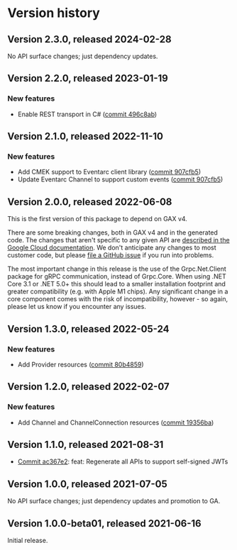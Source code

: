 # Version history

## Version 2.3.0, released 2024-02-28

No API surface changes; just dependency updates.

## Version 2.2.0, released 2023-01-19

### New features

- Enable REST transport in C# ([commit 496c8ab](https://github.com/googleapis/google-cloud-dotnet/commit/496c8abe53e80646e5dd5a6d4a2231b11b36969a))

## Version 2.1.0, released 2022-11-10

### New features

- Add CMEK support to Eventarc client library ([commit 907cfb5](https://github.com/googleapis/google-cloud-dotnet/commit/907cfb526db4fad4c9bdb0ff4d10608603248c1c))
- Update Eventarc Channel to support custom events ([commit 907cfb5](https://github.com/googleapis/google-cloud-dotnet/commit/907cfb526db4fad4c9bdb0ff4d10608603248c1c))

## Version 2.0.0, released 2022-06-08

This is the first version of this package to depend on GAX v4.

There are some breaking changes, both in GAX v4 and in the generated
code. The changes that aren't specific to any given API are [described in the Google Cloud
documentation](https://cloud.google.com/dotnet/docs/reference/help/breaking-gax4).
We don't anticipate any changes to most customer code, but please [file a
GitHub issue](https://github.com/googleapis/google-cloud-dotnet/issues/new/choose)
if you run into problems.

The most important change in this release is the use of the Grpc.Net.Client package
for gRPC communication, instead of Grpc.Core. When using .NET Core 3.1 or .NET 5.0+
this should lead to a smaller installation footprint and greater compatibility (e.g.
with Apple M1 chips). Any significant change in a core component comes with the risk
of incompatibility, however - so again, please let us know if you encounter any
issues.


## Version 1.3.0, released 2022-05-24

### New features

- Add Provider resources ([commit 80b4859](https://github.com/googleapis/google-cloud-dotnet/commit/80b4859ce09adb71406b210b1b4ad2f7c974e1c5))

## Version 1.2.0, released 2022-02-07

### New features

- Add Channel and ChannelConnection resources ([commit 19356ba](https://github.com/googleapis/google-cloud-dotnet/commit/19356bad85fefa8e1c8d7b42c9494d60dbb77481))

## Version 1.1.0, released 2021-08-31

- [Commit ac367e2](https://github.com/googleapis/google-cloud-dotnet/commit/ac367e2): feat: Regenerate all APIs to support self-signed JWTs

## Version 1.0.0, released 2021-07-05

No API surface changes; just dependency updates and promotion to GA.

## Version 1.0.0-beta01, released 2021-06-16

Initial release.
